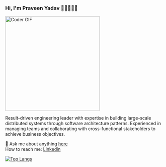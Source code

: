 ### Hi, I'm Praveen Yadav 👋🏻🧑🏽‍💻

<img src="https://media.giphy.com/media/3o7qE1YN7aBOFPRw8E/giphy.gif" alt="Coder GIF" width="300" >
<br />

Result-driven engineering leader with expertise in building large-scale distributed systems through software architecture patterns. Experienced in managing teams and collaborating with cross-functional stakeholders to achieve business objectives.

💬 Ask me about anything [here](https://github.com/pyadav/pyadav/issues) <br />
How to reach me: [Linkedin](https://www.linkedin.com/in/osfreak)

[![Top Langs](https://github-readme-stats.vercel.app/api/top-langs/?username=pyadav&layout=compact)](https://github.com/pyadav)
